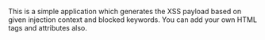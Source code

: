 

This is a simple application which generates the XSS payload based on given injection context and blocked keywords.
You can add your own HTML tags and attributes also.
